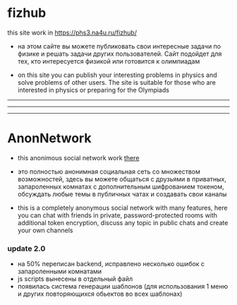 # fizhub
this site work in https://phs3.na4u.ru/fizhub/
+ на этом сайте вы можете публиковать свои интересные задачи по физике и решать задачи других пользователей.
Сайт подойдет для тех, кто интересуется физикой или готовится к олимпиадам

+ on this site you can publish your interesting problems in physics and solve problems of other users.
The site is suitable for those who are interested in physics or preparing for the Olympiads
___
___
___
# AnonNetwork
+ this anonimous social network work [there](https://phs3.na4u.ru/anonnetwork)

+ это полностью анонимная социальная сеть со множеством возможностей, здесь вы можете общаться с друзьями в приватных, запароленных комнатах с дополнительным шифрованием токеном, обсуждать любые темы в публичных чатах и создавать свои каналы

+ this is a completely anonymous social network with many features, here you can chat with friends in private, password-protected rooms with additional token encryption, discuss any topic in public chats and create your own channels

### update 2.0
+ на 50% переписан backend, исправлено несколько ошибок с запароленными комнатами
+ js scripts вынесены в отдельный файл
+ появилась система генерации шаблонов (для использования 1 меню и других повторяющихся обьектов во всех шаблонах)
